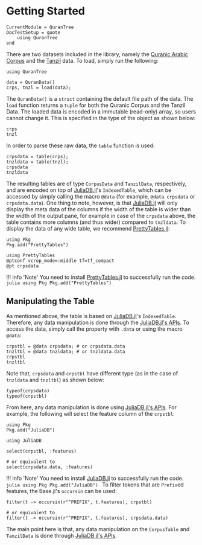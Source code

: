 Getting Started
=====

```@meta
CurrentModule = QuranTree
DocTestSetup = quote
    using QuranTree
end
```

There are two datasets included in the library, namely the [Quranic Arabic Corpus](https://corpus.quran.com/download/) and the [Tanzil](http://tanzil.net/download) data. To load, simply run the following:
```@repl abc
using QuranTree

data = QuranData()
crps, tnzl = load(data);
```
The `QuranData()` is a `struct` containing the default file path of the data. The `load` function returns a `tuple` for both the Quranic Corpus and the Tanzil Data. The loaded data is encoded in a immutable (read-only) array, so users cannot change it. This is specified in the type of the object as shown below:

```@repl abc
crps
tnzl
```
In order to parse these raw data, the `table` function is used:
```@repl abc
crpsdata = table(crps);
tnzldata = table(tnzl);
crpsdata
tnzldata
```
The resulting tables are of type `CorpusData` and `TanzilData`, respectively, and are encoded on top of [JuliaDB.jl](https://github.com/JuliaData/JuliaDB.jl)'s `IndexedTable`, which can be accessed by simply calling the macro `@data` (for example, `@data crpsdata` or `crpsdata.data`). One thing to note, however, is that [JuliaDB.jl](https://github.com/JuliaData/JuliaDB.jl) will only display the meta data of the columns if the width of the table is wider than the width of the output pane, for example in case of the `crpsdata` above, the table contains more columns (and thus wider) compared to `tnzldata`. To display the data of any wide table, we recommend [PrettyTables.jl](https://github.com/ronisbr/PrettyTables.jl):

```@setup abc
using Pkg
Pkg.add("PrettyTables")
```
```@repl abc
using PrettyTables
@ptconf vcrop_mode=:middle tf=tf_compact
@pt crpsdata
```
!!! info 'Note'
    You need to install [PrettyTables.jl](https://github.com/ronisbr/PrettyTables.jl) to successfully run the code. 
    ```julia
    using Pkg
    Pkg.add("PrettyTables")
    ```
## Manipulating the Table
As mentioned above, the table is based on [JuliaDB.jl](https://github.com/JuliaData/JuliaDB.jl)'s  `IndexedTable`. Therefore, any data manipulation is done through the [JuliaDB.jl's APIs](https://juliadb.juliadata.org/latest/api/). To access the data, simply call the property with `.data` or using the macro `@data`:

```@repl abc
crpstbl = @data crpsdata; # or crpsdata.data
tnzltbl = @data tnzldata; # or tnzldata.data
crpstbl
tnzltbl
```
Note that, `crpsdata` and `crpstbl` have different type (as in the case of `tnzldata` and `tnzltbl`) as shown below:
```@repl abc
typeof(crpsdata)
typeof(crpstbl)
```
From here, any data manipulation is done using [JuliaDB.jl's APIs](https://juliadb.juliadata.org/latest/api/). For example, the following will select the feature column of the `crpstbl`:

```@setup abc
using Pkg
Pkg.add("JuliaDB")
```
```@repl abc
using JuliaDB

select(crpstbl, :features)

# or equivalent to
select(crpsdata.data, :features)
```
!!! info 'Note'
    You need to install [JuliaDB.jl](https://github.com/JuliaData/JuliaDB.jl) to successfully run the code. 
    ```julia
    using Pkg
    Pkg.add("JuliaDB")
    ```
To filter tokens that are `Prefix`ed features, the Base.jl's `occursin` can be used:
```@repl abc
filter(t -> occursin(r"^PREFIX", t.features), crpstbl)

# or equivalent to
filter(t -> occursin(r"^PREFIX", t.features), crpsdata.data)
```
The main point here is that, any data manipulation on the `CorpusTable` and `TanzilData` is done through [JuliaDB.jl's APIs](https://juliadb.juliadata.org/latest/api/).